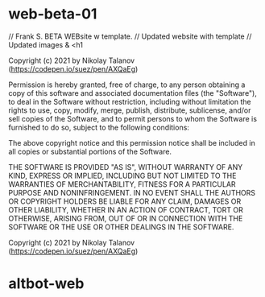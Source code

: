 # web-beta-01


// Frank S. BETA WEBsite w template.
// Updated website with template
// Updated images & <h1

Copyright (c) 2021 by Nikolay Talanov (https://codepen.io/suez/pen/AXQaEg)

Permission is hereby granted, free of charge, to any person obtaining a copy of this software and associated documentation files (the "Software"), to deal in the Software without restriction, including without limitation the rights to use, copy, modify, merge, publish, distribute, sublicense, and/or sell copies of the Software, and to permit persons to whom the Software is furnished to do so, subject to the following conditions:

The above copyright notice and this permission notice shall be included in all copies or substantial portions of the Software.

THE SOFTWARE IS PROVIDED "AS IS", WITHOUT WARRANTY OF ANY KIND, EXPRESS OR IMPLIED, INCLUDING BUT NOT LIMITED TO THE WARRANTIES OF MERCHANTABILITY, FITNESS FOR A PARTICULAR PURPOSE AND NONINFRINGEMENT. IN NO EVENT SHALL THE AUTHORS OR COPYRIGHT HOLDERS BE LIABLE FOR ANY CLAIM, DAMAGES OR OTHER LIABILITY, WHETHER IN AN ACTION OF CONTRACT, TORT OR OTHERWISE, ARISING FROM, OUT OF OR IN CONNECTION WITH THE SOFTWARE OR THE USE OR OTHER DEALINGS IN THE SOFTWARE.


Copyright (c) 2021 by Nikolay Talanov (https://codepen.io/suez/pen/AXQaEg)
# altbot-web
